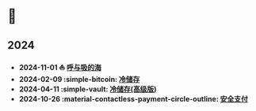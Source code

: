 # :space_invader:

## 2024

- **2024-11-01 :sailboat: [呼与吸的海](posts/vipassana/呼与吸的海.md)**
- **2024-02-09 :simple-bitcoin: [冷储存](posts/bitcoin/self_custody.md)**
- **2024-04-11 :simple-vault: [冷储存(高级版)](posts/bitcoin/private_electrum_server.md)**
- **2024-10-26 :material-contactless-payment-circle-outline: [安全支付](posts/bitcoin/coldcard_payment.md)**

